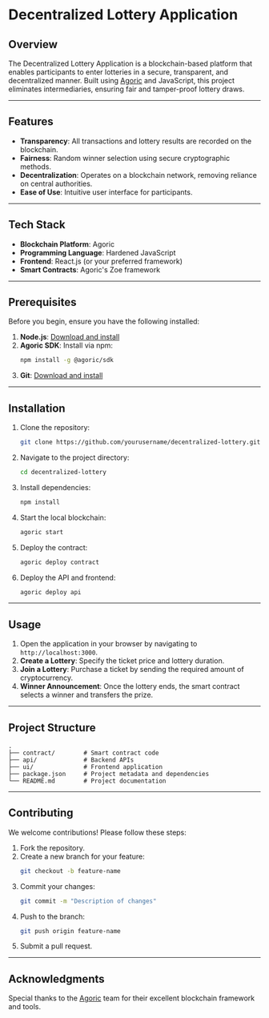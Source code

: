 # Decentralized Lottery Application

## Overview
The Decentralized Lottery Application is a blockchain-based platform that enables participants to enter lotteries in a secure, transparent, and decentralized manner. Built using [Agoric](https://agoric.com/) and JavaScript, this project eliminates intermediaries, ensuring fair and tamper-proof lottery draws.

---

## Features
- **Transparency**: All transactions and lottery results are recorded on the blockchain.
- **Fairness**: Random winner selection using secure cryptographic methods.
- **Decentralization**: Operates on a blockchain network, removing reliance on central authorities.
- **Ease of Use**: Intuitive user interface for participants.

---

## Tech Stack
- **Blockchain Platform**: Agoric
- **Programming Language**: Hardened JavaScript
- **Frontend**: React.js (or your preferred framework)
- **Smart Contracts**: Agoric's Zoe framework

---

## Prerequisites
Before you begin, ensure you have the following installed:

1. **Node.js**: [Download and install](https://nodejs.org/)
2. **Agoric SDK**: Install via npm:
   ```bash
   npm install -g @agoric/sdk
   ```
3. **Git**: [Download and install](https://git-scm.com/)

---

## Installation

1. Clone the repository:
   ```bash
   git clone https://github.com/yourusername/decentralized-lottery.git
   ```

2. Navigate to the project directory:
   ```bash
   cd decentralized-lottery
   ```

3. Install dependencies:
   ```bash
   npm install
   ```

4. Start the local blockchain:
   ```bash
   agoric start
   ```

5. Deploy the contract:
   ```bash
   agoric deploy contract
   ```

6. Deploy the API and frontend:
   ```bash
   agoric deploy api
   ```

---

## Usage

1. Open the application in your browser by navigating to `http://localhost:3000`.
2. **Create a Lottery**: Specify the ticket price and lottery duration.
3. **Join a Lottery**: Purchase a ticket by sending the required amount of cryptocurrency.
4. **Winner Announcement**: Once the lottery ends, the smart contract selects a winner and transfers the prize.

---

## Project Structure
```
.
├── contract/        # Smart contract code
├── api/             # Backend APIs
├── ui/              # Frontend application
├── package.json     # Project metadata and dependencies
└── README.md        # Project documentation
```

---

## Contributing
We welcome contributions! Please follow these steps:

1. Fork the repository.
2. Create a new branch for your feature:
   ```bash
   git checkout -b feature-name
   ```
3. Commit your changes:
   ```bash
   git commit -m "Description of changes"
   ```
4. Push to the branch:
   ```bash
   git push origin feature-name
   ```
5. Submit a pull request.

---

## Acknowledgments
Special thanks to the [Agoric](https://agoric.com/) team for their excellent blockchain framework and tools.


